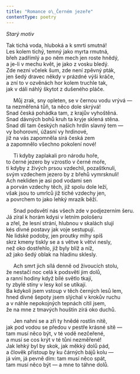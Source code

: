 ```yaml
---
title: "Romance o\_Černém jezeře"
contentType: poetry
---
```


<section>

_Starý motiv_

Tak tichá voda, hluboká a k smrti smutná!  
Les kolem tichý, temný jako myrta rmutná,  
břeh zadřímlý a po něm mech jen roste hnědý,  
a je-li v mechu květ, je jako z vosku bledý.  
Zde nezní včelek šum, zde není zpěvný pták,  
jen šedý dravec někdy v prázdné výši kráče,  
a zní to v ozvěnách hor kolem truchle tak,  
jak v dáli náhlý škytot z dušeného pláče.

</section>

<section>

     Můj zrak, sny opleten, se v černou vodu vrývá —  
ta nezměřená tůň, ta něco dole skrývá!  
Snad česká pohádka tam, z krajův vyhoštěná.  
Snad dávných bohů kruh ta kryje sklená stěna.  
Snad dlí tam českých našich hrdin slavný tem —  
vy bohorovní, úžasní vy hrdinové,  
již na vás zapomněla sirá česká zem  
a zapomnělo všechno pokolení nové!

</section>

<section>

     Ti kdyby zaplakali pro národu hoře,  
to černé jezero by vzrostlo v černé moře,  
ti kdyby z živých prsou vzdechli, pozaštknuli,  
svým vzdechem jezero by z břehů vymrsknuli!  
Ach nekliden je asi pod vodami sen  
a porván vzdechy těch, již spolu dole leží,  
však jsou to umrlců již tiché vzdechy jen,  
a povrchem to jako lehký mrazík běží.

</section>

<section>

     Snad podsvětí nás všech zde v podjezerním šeru.  
Já zíral k horám kdysi v letním pološeru  
a zřel, že lesní strání, hlubnou v skalách slují  
kés divné postavy jak voje sestupují.  
Ne lidské podoby, jen proutky mlhy spíš  
skrz kmeny tiskly se a s větve k větvi nesly,  
než oko dostřehlo, již byly blíž a níž,  
až jako šedý oblak na hladinu sklesly.

</section>

<section>

     Ach smrt jich sílá denně od živoucích stolu,  
že nestačí noc celá k podsvětí jim dolů,  
a ranní hodiny když bílé světlo tkají,  
ty zbylé stíny v lesy kol se utíkají.  
Ba kdykoli jsem vstoup v těch černých lesů lem,  
hned divné šepoty jsem slýchal v krokův ruchu  
a v náhle nepokojných tepnách cítil jsem,  
že na mne z tmavých houštin zírá oko duchů.

</section>

<section>

     Jen nahni se a zři ty hnědé rostlin nitě,  
jak pod vodou se předou v pestře krásné sítě —  
tam musí něco být, v té vodě nezčeřené,  
a musí se cos krýt v té tůni nezměřené!  
Jak lehký byl by skok, jak měkký dolů pád,  
a člověk přistoup by ku čárných bájů kolu —  
já vím, já pevně dím: tam musí něco spát,  
tam musí něco být — a mne to táhne dolů.

</section>
